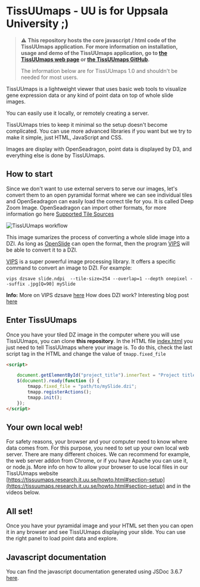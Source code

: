 TissUUmaps - UU is for Uppsala University ;) 
==========

> :warning: **This repository hosts the core javascript / html code of the TissUUmaps application. For more information on installation, usage and demo of the TissUUmaps application, go to [the TissUUmaps web page](https://tissuumaps.github.io/) or [the TissUUmaps GitHub](https://github.com/TissUUmaps/TissUUmaps).**
> 
> The information below are for TissUUmaps 1.0 and shouldn't be needed for most users.

TissUUmaps is a lightweight viewer that uses basic web tools to visualize gene expression data or any kind of point data on top of whole slide images.

You can easily use it locally, or remotely creating a server.

TissUUmaps tries to keep it minimal so the setup doesn't become complicated. You can use more advanced libraries if you want but we try to make it simple, just HTML, JavaScript and CSS.

Images are display with OpenSeadragon, point data is displayed by D3, and everything else is done by TissUUmaps.

## How to start

Since we don't want to use external servers to serve our images, let's convert them to an open pyramidal format where we can see individual tiles and OpenSeadragon can easily load the correct tile for you. It is called Deep Zoom Image. OpenSeadragon can import other formats, for more information go here [Supported Tile Sources](https://openseadragon.github.io/)

![TissUUmaps workflow](https://github.com/TissUUmaps/TissUUmapsCore/blob/master/misc/design/banner2.png)

This image sumarizes the process of converting a whole slide image into a DZI. As long as [OpenSlide](https://openslide.org/) can open the format, then the program [VIPS](https://libvips.github.io/libvips/) will be able to convert it to a DZI.

[VIPS](https://libvips.github.io/libvips/) is a super powerful image processing library. It offers a specific command to convert an image to DZI. For example:

`vips dzsave slide.ndpi  --tile-size=254 --overlap=1 --depth onepixel --suffix .jpg[Q=90] mySlide`

**Info:**
More on VIPS dzsave [here](https://libvips.github.io/libvips/API/current/Making-image-pyramids.md.html)
How does DZI work? Interesting blog post [here](https://www.gasi.ch/blog/inside-deep-zoom-1)

## Enter TissUUmaps

Once you have your tiled DZ image in the computer where you will use TissUUmaps, you can clone **this repository**.
In the HTML file [index.html](https://github.com/TissUUmaps/TissUUmapsCore/blob/master/index.html) you just need to tell TissUUmaps where your image is. To do this, check the last script tag in the HTML and change the value of `tmapp.fixed_file`

```HTML
<script>

    document.getElementById("project_title").innerText = "Project title";
    $(document).ready(function () {
        tmapp.fixed_file = "path/to/mySlide.dzi";
        tmapp.registerActions();
        tmapp.init();
    });
</script>
```

## Your own local web!

For safety reasons, your browser and your computer need to know where data comes from. For this purpose, you need to set up your own local web server. There are many different choices. We can recommend for example, the web server addon from Chrome, or if you have Apache you can use it, or node.js. More info on how to allow your browser to use local files in our TissUUmaps website [https://tissuumaps.research.it.uu.se/howto.html#section-setup](https://tissuumaps.research.it.uu.se/howto.html#section-setup) and in the videos below.

## All set!

Once you have your pyramidal image and your HTML set then you can open it in any browser and see TissUUmaps displaying your slide. You can use the right panel to load point data and explore.

## Javascript documentation

You can find the javascript documentation generated using JSDoc 3.6.7 [here](https://tissuumaps.github.io/TissUUmapsCore/).